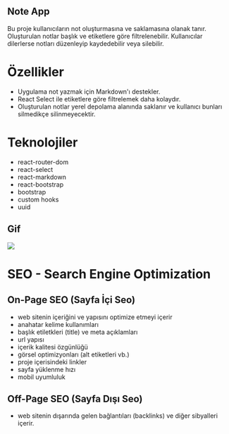 ## Note App

Bu proje kullanıcıların not oluşturmasına ve saklamasına olanak tanır. Oluşturulan notlar başlık ve etiketlere göre filtrelenebilir. Kullanıcılar dilerlerse notları düzenleyip kaydedebilir veya silebilir.

# Özellikler

- Uygulama not yazmak için Markdown'ı destekler.
- React Select ile etiketlere göre filtrelemek daha kolaydır.
- Oluşturulan notlar yerel depolama alanında saklanır ve kullanıcı bunları silmedikçe silinmeyecektir.

# Teknolojiler

- react-router-dom
- react-select
- react-markdown
- react-bootstrap
- bootstrap
- custom hooks
- uuid

## Gif

<img src="/public/note-app-g.gif"/>

# SEO - Search Engine Optimization

## On-Page SEO (Sayfa İçi Seo)

- web sitenin içeriğini ve yapısını optimize etmeyi içerir
- anahatar kelime kullanımları
- başlık etiletkleri (title) ve meta açıklamları
- url yapısı
- içerik kalitesi özgünlüğü
- görsel optimizyonları (alt etiketleri vb.)
- proje içerisindeki linkler
- sayfa yüklenme hızı
- mobil uyumluluk

## Off-Page SEO (Sayfa Dışı Seo)

- web sitenin dışarında gelen bağlantıları (backlinks) ve diğer sibyalleri içerir.
